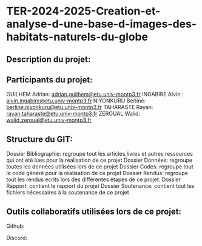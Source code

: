 # TER-2024-2025-Creation-et-analyse-d-une-base-d-images-des-habitats-naturels-du-globe


## Description du projet:


## Participants du projet:
  GUILHEM Adrian: adrian.guilhem@etu.univ-montp3.fr
  INGABIRE Alvin : alvin.ingabire@etu.univ-montp3.fr
  NIYONKURU Berline: berline.niyonkuru@etu.univ-montp3.fr
  TAHARASTE Rayan: rayan.taharaste@etu.univ-montp3.fr
  ZEROUAL Walid: walid.zeroual@etu.univ-montp3.fr

## Structure du GIT:
  Dossier Bibliographie: regroupe tout les articles,livres et autres ressources qui ont été lues pour la réalisation de ce projet
  Dossier Données: regroupe toutes les données utilisées lors de ce projet
  Dossier Codes: regroupe tout le code généré pour la réalisation de ce projet
  Dossier Rendus: regroupe tout les rendus écrits lors des différentes étapes de ce projet.
  Dossier Rapport: contient le rapport du projet
  Dossier Soutenance: contient tout les fichiers nécessaires à la soutenance de ce projet

## Outils collaboratifs utilisées lors de ce projet:
  Github:

  Discord:
